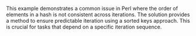 This example demonstrates a common issue in Perl where the order of elements in a hash is not consistent across iterations.  The solution provides a method to ensure predictable iteration using a sorted keys approach.  This is crucial for tasks that depend on a specific iteration sequence.